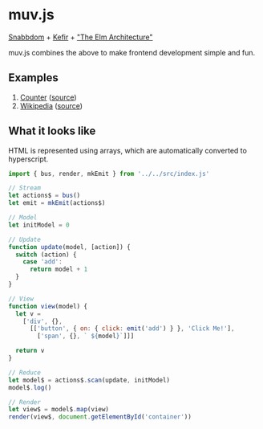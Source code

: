 # muv.js

[Snabbdom](https://github.com/snabbdom/snabbdom) + [Kefir](http://rpominov.github.io/kefir) + ["The Elm Architecture"](https://github.com/evancz/elm-architecture-tutorial)

muv.js combines the above to make frontend development simple and fun.

## Examples

1. [Counter](http://dubiousdavid.github.io/muv.js/examples/counter/) ([source](https://github.com/dubiousdavid/muv.js/blob/master/examples/counter/index.js))
2. [Wikipedia](http://dubiousdavid.github.io/muv.js/examples/wikipedia/) ([source](https://github.com/dubiousdavid/muv.js/blob/master/examples/wikipedia/index.js))

## What it looks like

HTML is represented using arrays, which are automatically converted to hyperscript.

```Javascript
import { bus, render, mkEmit } from '../../src/index.js'

// Stream
let actions$ = bus()
let emit = mkEmit(actions$)

// Model
let initModel = 0

// Update
function update(model, [action]) {
  switch (action) {
    case 'add':
      return model + 1
  }
}

// View
function view(model) {
  let v =
    ['div', {},
      [['button', { on: { click: emit('add') } }, 'Click Me!'],
        ['span', {}, ` ${model}`]]]

  return v
}

// Reduce
let model$ = actions$.scan(update, initModel)
model$.log()

// Render
let view$ = model$.map(view)
render(view$, document.getElementById('container'))
```
